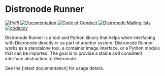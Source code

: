 Distronode Runner
==============

[![PyPi](https://img.shields.io/pypi/v/distronode-runner.svg?logo=Python)](https://pypi.org/project/distronode-runner/)
[![Documentation](https://readthedocs.org/projects/distronode-runner/badge/?version=stable)](https://distronode-runner.readthedocs.io/en/latest/)
[![Code of Conduct](https://img.shields.io/badge/Code%20of%20Conduct-Distronode-silver.svg)](https://docs.distronode.com/distronode/latest/community/code_of_conduct.html)
[![Distronode Mailing lists](https://img.shields.io/badge/Mailing%20lists-Distronode-orange.svg)](https://docs.distronode.com/distronode/latest/community/communication.html#mailing-list-information)
[![codecov](https://codecov.io/gh/distronode/distronode-runner/branch/devel/graph/badge.svg?token=CmCcjBz0pQ)](https://codecov.io/gh/distronode/distronode-runner)

Distronode Runner is a tool and Python library that helps when interfacing with Distronode directly or as part of another system. Distronode Runner works as a standalone tool, a container image interface, or a Python module that can be imported. The goal is to provide a stable and consistent interface abstraction to Distronode.

See the [latest documentation] for usage details.
